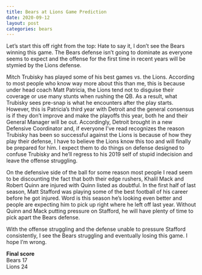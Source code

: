 ```yaml
---
title: Bears at Lions Game Prediction
date: 2020-09-12
layout: post
categories: bears
---
```


Let’s start this off right from the top: Hate to say it, I don’t see the Bears winning this game. The Bears defense isn’t going to dominate as everyone seems to expect and the offense for the first time in recent years will be stymied by the Lions defense. 

Mitch Trubisky has played some of his best games vs. the Lions. According to most people who know way more about this than me, this is because under head coach Matt Patricia, the Lions tend not to disguise their coverage or use many stunts when rushing the QB. As a result, what Trubisky sees pre-snap is what he encounters after the play starts. However, this is Patricia’s third year with Detroit and the general consensus is if they don’t improve and make the playoffs this year, both he and their General Manager will be out. Accordingly, Detroit brought in a new Defensive Coordinator and, if everyone I’ve read recognizes the reason Trubisky has been so successful against the Lions is because of how they play their defense, I have to believe the Lions know this too and will finally be prepared for him. I expect them to do things on defense designed to confuse Trubisky and he’ll regress to his 2019 self of stupid indecision and leave the offense struggling. 

On the defensive side of the ball for some reason most people I read seem to be discounting the fact that both their edge rushers, Khalil Mack and Robert Quinn are injured with Quinn listed as doubtful. In the first half of last season, Matt Stafford was playing some of the best football of his career before he got injured. Word is this season he’s looking even better and people are expecting him to pick up right where he left off last year. Without Quinn and Mack putting pressure on Stafford, he will have plenty of time to pick apart the Bears defense. 

With the offense struggling and the defense unable to pressure Stafford consistently, I see the Bears struggling and eventually losing this game. I hope I’m wrong. 

**Final score**<br/>
Bears 17<br/>
Lions 24
